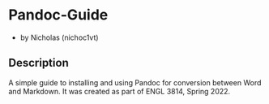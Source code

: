 # Pandoc-Guide
- by Nicholas (nichoc1vt)
## Description
 A simple guide to installing and using Pandoc for conversion between Word and Markdown. It was created as part of ENGL 3814, Spring 2022.
